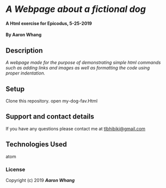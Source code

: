 # _A Webpage about a fictional dog_

#### A Html exercise for Epicodus, 5-25-2019

#### By Aaron Whang

## Description

_A webpage made for the purpose of demonstrating simple html commands such as adding links and images as well as formatting the code using proper indentation._


## Setup

Clone this repository.
open my-dog-fav.Html




## Support and contact details
If you have any questions please contact me at tlbhibiki@gmail.com


## Technologies Used
atom



### License
Copyright (c) 2019 **_Aaron Whang_**
